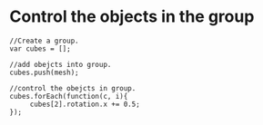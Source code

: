 Control the objects in the group
===

```
//Create a group.
var cubes = [];

//add obejcts into group.
cubes.push(mesh);

//control the obejcts in group.
cubes.forEach(function(c, i){
     cubes[2].rotation.x += 0.5;
});

```

